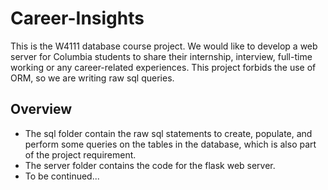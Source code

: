 # Career-Insights
This is the W4111 database course project. We would like to develop a web server for Columbia students to share their internship, interview, full-time working or any career-related experiences. This project forbids the use of ORM, so we are writing raw sql queries.
## Overview
* The sql folder contain the raw sql statements to create, populate, and perform some queries on the tables in the database, which is also part of the project requirement.
* The server folder contains the code for the flask web server.
* To be continued...
